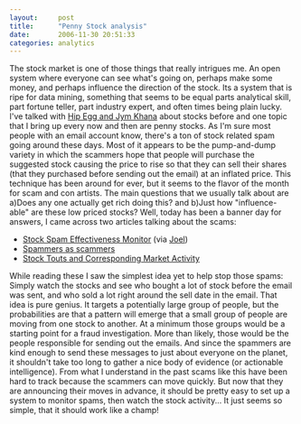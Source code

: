 ```yaml
---
layout:     post
title:      "Penny Stock analysis"
date:       2006-11-30 20:51:33
categories: analytics
---
```

The stock market is one of those things that really intrigues me. An open system where everyone can see what's going on, perhaps make some money, and perhaps influence the direction of the stock. Its a system that is ripe for data mining, something that seems to be equal parts analytical skill, part fortune teller, part industry expert, and often times being plain lucky. I've talked with [Hip Egg and Jym Khana](http://hipegg.blogspot.com/) about stocks before and one topic that I bring up every now and then are penny stocks. As I'm sure most people with an email account know, there's a ton of stock related spam going around these days. Most of it appears to be the pump-and-dump variety in which the scammers hope that people will purchase the suggested stock causing the price to rise so that they can sell their shares (that they purchased before sending out the email) at an inflated price. This technique has been around for ever, but it seems to the flavor of the month for scam and con artists. The main questions that we usually talk about are a)Does any one actually get rich doing this? and b)Just how "influence-able" are these low priced stocks? Well, today has been a banner day for answers, I came across two articles talking about the scams: 

  * [Stock Spam Effectiveness Monitor](http://www.crummy.com/features/StockSpam/) (via [Joel](http://joelonsoftware.com))
  * [Spammers as scammers](http://blog.wired.com/business/2006/11/when_youre_an_o.html)
  * [Stock Touts and Corresponding Market Activity](http://papers.ssrn.com/sol3/papers.cfm?abstract_id=920553)

While reading these I saw the simplest idea yet to help stop those spams: Simply watch the stocks and see who bought a lot of stock before the email was sent, and who sold a lot right around the sell date in the email. That idea is pure genius. It targets a potentially large group of people, but the probabilities are that a pattern will emerge that a small group of people are moving from one stock to another. At a minimum those groups would be a starting point for a fraud investigation. More than likely, those would be the people responsible for sending out the emails. And since the spammers are kind enough to send these messages to just about everyone on the planet, it shouldn't take too long to gather a nice body of evidence (or actionable intelligence). From what I understand in the past scams like this have been hard to track because the scammers can move quickly. But now that they are announcing their moves in advance, it should be pretty easy to set up a system to monitor spams, then watch the stock activity... It just seems so simple, that it should work like a champ!
